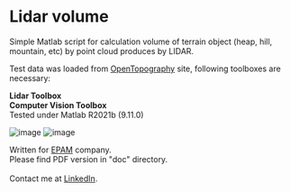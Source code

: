 # Lidar volume
 Simple Matlab script for calculation volume of terrain object (heap, hill, mountain, etc) by point cloud produces by LIDAR.

 Test data was loaded from [OpenTopography](https://opentopography.org/) site, following toolboxes are necessary:
 
**Lidar Toolbox**  
**Computer Vision Toolbox**<br>
Tested under Matlab R2021b (9.11.0)

![image](https://user-images.githubusercontent.com/6688301/145545595-1f822c89-c63f-4410-8cda-b5c2c2ea738d.png)
![image](https://user-images.githubusercontent.com/6688301/145545667-4c8ae9a1-f34b-48c2-a94c-5586970312f2.png)

Written for [EPAM](https://www.epam.com/) company.<br>
Please find PDF version in "doc" directory.<br><br>
Contact me at [LinkedIn](https://www.linkedin.com/in/sergey-yanenko-57b21a96/).
